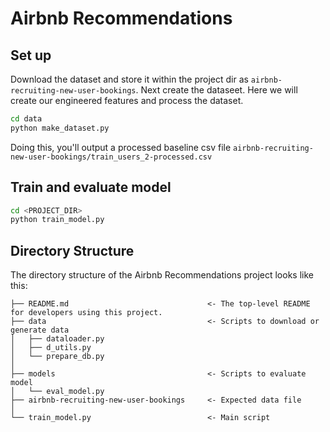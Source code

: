 # Airbnb Recommendations

## Set up
Download the dataset and store it within the project dir as `airbnb-recruiting-new-user-bookings`.
Next create the dataseet. Here we will create our engineered features and process the dataset.
```bash
cd data
python make_dataset.py
```
Doing this, you'll output a processed baseline csv file `airbnb-recruiting-new-user-bookings/train_users_2-processed.csv`

## Train and evaluate model
```bash
cd <PROJECT_DIR>
python train_model.py
```

Directory Structure
------------

The directory structure of the Airbnb Recommendations project looks like this: 

```
├── README.md                               <- The top-level README for developers using this project.
├── data                                    <- Scripts to download or generate data
│   ├── dataloader.py
│   ├── d_utils.py
│   └── prepare_db.py
│
├── models                                  <- Scripts to evaluate model
│   └── eval_model.py
├── airbnb-recruiting-new-user-bookings     <- Expected data file
│
└── train_model.py                          <- Main script
```
